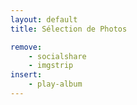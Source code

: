 ```yaml
---
layout: default
title: Sélection de Photos

remove:
    - socialshare
    - imgstrip
insert:
    - play-album
---
```

